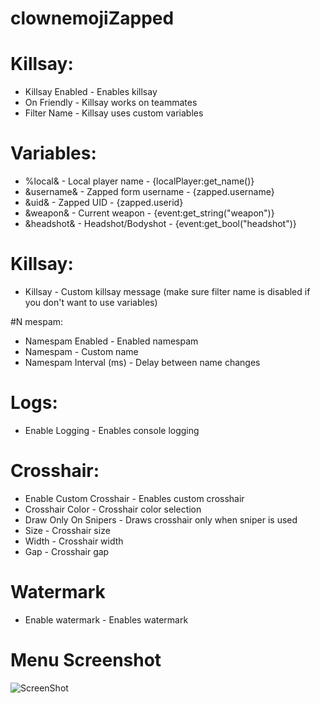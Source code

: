 # clownemojiZapped

# Killsay: 
- Killsay Enabled - Enables killsay
- On Friendly - Killsay works on teammates
- Filter Name - Killsay uses custom variables

# Variables:
- %local& - Local player name - {localPlayer:get_name()}
- &username& - Zapped form username - {zapped.username}
- &uid& - Zapped UID - {zapped.userid}
- &weapon& - Current weapon - {event:get_string("weapon")}
- &headshot& - Headshot/Bodyshot - {event:get_bool("headshot")}

# Killsay:
- Killsay - Custom killsay message (make sure filter name is disabled if you don't want to use variables)

#N mespam:
- Namespam Enabled - Enabled namespam
- Namespam - Custom name
- Namespam Interval (ms) - Delay between name changes

# Logs:
- Enable Logging - Enables console logging

# Crosshair:
- Enable Custom Crosshair - Enables custom crosshair
- Crosshair Color - Crosshair color selection
- Draw Only On Snipers - Draws crosshair only when sniper is used
- Size - Crosshair size
- Width - Crosshair width
- Gap - Crosshair gap

# Watermark
- Enable watermark - Enables watermark

# Menu Screenshot

![ScreenShot](https://i.imgur.com/qLNmV1B.png)
